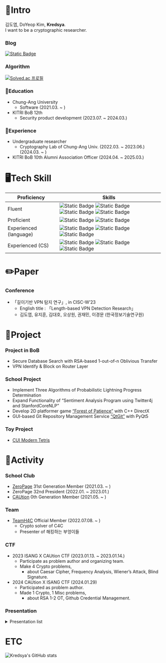 # 📝Intro
김도엽, DoYeop Kim, **Kredsya**.   
I want to be a cryptographic researcher.

### Blog
<a href="https://kredsya.notion.site">![Static Badge](https://img.shields.io/badge/Kredsya's_Notion-cccccc?style=for-the-badge&logo=notion&logoColor=000000&link=kredsya.notion.site)</a>

### Algorithm
[![Solved.ac 프로필](http://mazassumnida.wtf/api/v2/generate_badge?boj=clock)](https://solved.ac/clock)

### 🏫Education
- Chung-Ang University
  - Software (2021.03. ~ )
- KITRI BoB 12th
  - Security product development (2023.07. ~ 2024.03.)

### 🏢Experience
- Undergraduate researcher
  - Cryptography Lab of Chung-Ang Univ. (2022.03. ~ 2023.06.) (2024.03. ~ )
- KITRI BoB 10th Alumni Association Officer (2024.04. ~ 2025.03.)

# 🖥️Tech Skill
| Proficiency | Skills |
| --- | --- |
| Fluent | ![Static Badge](https://img.shields.io/badge/C-A8B9CC?style=for-the-badge&logo=C&logoColor=ffffff) ![Static Badge](https://img.shields.io/badge/C%2B%2B-00599C?style=for-the-badge&logo=C%2B%2B&logoColor=ffffff) ![Static Badge](https://img.shields.io/badge/Python-3776AB?style=for-the-badge&logo=Python&logoColor=ffffff) ![Static Badge](https://img.shields.io/badge/Git-F05032?style=for-the-badge&logo=Git&logoColor=ffffff) |
| Proficient | ![Static Badge](https://img.shields.io/badge/github-181717?style=for-the-badge&logo=Github&logoColor=ffffff) ![Static Badge](https://img.shields.io/badge/wireshark-1679A7?style=for-the-badge&logo=wireshark&logoColor=ffffff) |
| Experienced (language) | ![Static Badge](https://img.shields.io/badge/java-FFFFFF?style=for-the-badge&logo=openjdk&logoColor=000000) ![Static Badge](https://img.shields.io/badge/kotlin-7F52FF?style=for-the-badge&logo=kotlin&logoColor=ffffff) ![Static Badge](https://img.shields.io/badge/rust-000000?style=for-the-badge&logo=rust&logoColor=ffffff) |
| Experienced (CS) | ![Static Badge](https://img.shields.io/badge/mysql-4479A1?style=for-the-badge&logo=mysql&logoColor=ffffff) ![Static Badge](https://img.shields.io/badge/unity-FFFFFF?style=for-the-badge&logo=unity&logoColor=000000) ![Static Badge](https://img.shields.io/badge/arduino-00878F?style=for-the-badge&logo=arduino&logoColor=ffffff) |

# ✏️Paper
### Conference
- 「길이기반 VPN 탐지 연구」,  in CISC-W’23
    - English title : 「Length-based VPN Detection Research」
    - 김도엽, 유지훈, 김대호, 오상원, 권재민, 이경문 (한국정보기술연구원)

# 📎Project
### Project in BoB
- Secure Database Search with RSA-based 1-out-of-n Oblivious Transfer
- VPN Identify & Block on Router Layer

### School Project
- Implement Three Algorithms of Probabilistic Lightning Progress Determination
- Expand Functionality of “Sentiment Analysis Program using Twitter4j and StanfordCoreNLP”
- Develop 2D platformer game [“Forest of Patience”](https://github.com/Kredsya/OOP-Proj4) with C++ DirectX
- GUI-based Git Repository Management Service [“QtGit”](https://github.com/Kredsya/qtgit) with PyQt5

### Toy Project
- [CUI Modern Tetris](https://github.com/Kredsya/TetrisForSproutThon)



# 🏃Activity
### School Club
- [ZeroPage](https://wiki.zeropage.org/wiki.php) 31st Generation Member (2021.03. ~ )
- ZeroPage 32nd President (2022.01. ~ 2023.01.)
- [CAUtion](https://www.notion.so/a4760404740c4a769891ab351298fbc3?pvs=21) 0th Generation Member (2021.05. ~ )

### Team
- [TeamH4C](https://teamh4c.com/) Official Member (2022.07.08. ~ )
    - Crypto solver of C4C
    - Presenter of 해킹하는 부엉이들

### CTF
- 2023 ISANG X CAUtion CTF (2023.01.13. ~ 2023.01.14.)
    - Participate as problem author and organizing team.
    - Make 4 Crypto problems,
        - about Caesar Cipher, Frequency Analysis, Wiener’s Attack, Blind Signature.
- 2024 CAUtion X ISANG CTF (2024.01.29)
    - Participated as problem author.
    - Made 1 Crypto, 1 Misc problems,
        - about RSA 1-2 OT, Github Credential Management.


### Presentation

<details>
<summary>Presentation list</summary>
<div markdown="1">
1. Number Theory Revisited in RSA Encryption Process (at a high school student level), at Hungjin High School Mathmatics Exploration Event (2019.07.16.)<br>
2. Algorithmization of Number Theory used in RSA, at Hungjin High School Mathmatics Exploration Competition (2020.11.)<br>
3. Things I Learned While Implementing RSA, at ZeroPage OMS (2021.05.19.)<br>
4. <a href="https://zeropage.org/seminar/119391">How to Solve Baekjoon #9267</a>, at ZeroPage OMS (2021.09.08.)<br>
5. <a href="https://youtu.be/UX4ihuSMkJE">How to Attack RSA Cryptosystem</a>, at ZeroPage Devils Camp 2022 (2022.07.14.)<br>
6. Twenty Years of Attacks on the RSA Cryptosystem, at Cryptography Lab Seminar (2022.07.05., 2022.08.23.)<br>
7. Understanding Wiener’s Attack from the Implementation Side, at ZeroPage OMS (2022.11.09.)<br>
8. <a href="https://youtu.be/j_4pZaPFK1k">RSA Tutorial with Calculator for Newbies</a>, at 제4회 해킹하는 부엉이들 뉴비 웹세미나 (2022.12.17.)<br>
9. What Do CTF Organizers Do? (Review from ISANG X CAUtion CTF Organizing Team), at ZeroPage OMS (2023.02.15.)<br>
10. Updatable Private Set Intersection, at Cryptography Lab Seminar (2022.10.13., 2023.02.01., 2023.03.24.)<br>
11. How To Get Intersection Without Knowing the Elements of Two Sets (UPSI Reveiw), at ZeroPage OMS (2023.05.08.)<br>
12. Write-up of Crypto Problems of CTF, at Cryptography Lab Seminar (2023.05.26.)<br>
13. CTF Crypto Introduction: Just the Basics, at CAUtion 2nd Internal Seminar (2023.05.31.)<br>
14. <a href="https://youtu.be/mZoJiramG78">OT(Oblivious Transfer) Presentation</a>, at ZeroPage Devils Camp 2023 (2023.06.30.)<br>
15. Exploring the Detailed Process of RSA in Action, at 2023 CCA 2nd Summer Seminar For newbies (2023.08.06.)<br>
16. Blocking OpenVPN(TCP) Protocol <a href="https://youtu.be/OhqG01gYHzY?si=PysizoS1O-1R0oFm">Demo Video</a>, at BoB Project 1st Presentation (2023.10.28.)<br>
17. Length-based VPN Detection Research, at <a href="https://manuscriptlink-society-file.s3.ap-northeast-1.amazonaws.com/kiisc/conference/ciscw2023/(%EC%B5%9C%EC%A2%85)+2023+%EB%8F%99%EA%B3%84%ED%95%99%EC%88%A0%EB%8C%80%ED%9A%8C+%ED%94%84%EB%A1%9C%EA%B7%B8%EB%9E%A8%EB%B6%81+v4.pdf">CISC-W’23 Interactive Session</a> (2023.12.2.)<br>
18. VPN Identify & Block on Router Layer, at BoB Project Final Presentation (2023.12.16.)<br>
19. Let’s kill TCP connection, at ZeroPage OMS (2024.03.20.)<br>
</div>
</details>


# ETC

![Kredsya's GitHub stats](https://github-readme-stats.vercel.app/api?username=Kredsya&show_icons=true&theme=tokyonight)
